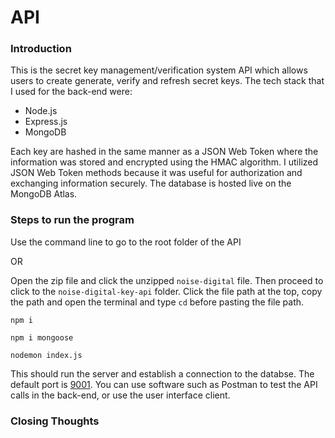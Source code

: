 # API

### Introduction

This is the secret key management/verification system API which allows users to create generate, verify and refresh secret keys. The tech stack that I used for the back-end were:

- Node.js
- Express.js
- MongoDB

Each key are hashed in the same manner as a JSON Web Token where the information was stored and encrypted using the HMAC algorithm. I utilized JSON Web Token methods because it was useful for authorization and exchanging information securely. The database is hosted live on the MongoDB Atlas.

### Steps to run the program

Use the command line to go to the root folder of the API 

OR

Open the zip file and click the unzipped `noise-digital` file. Then proceed to click to the `noise-digital-key-api` folder. Click the file path at the top, copy the path and open the terminal and type `cd` before pasting the file path.

`npm i`

`npm i mongoose`

`nodemon index.js`

This should run the server and establish a connection to the databse. The default port is <u>9001</u>.  You can use software such as Postman to test the API calls in the back-end, or use the user interface client.

### Closing Thoughts
